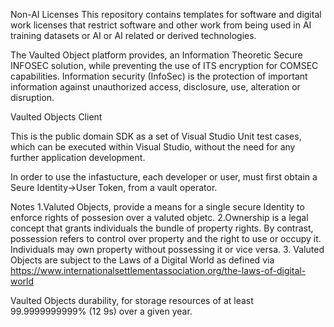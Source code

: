 Non-AI Licenses This repository contains templates for software and digital work licenses that restrict software and other work from being used in AI training datasets or AI or AI related or derived technologies.

The Vaulted Object platform provides, an Information Theoretic Secure INFOSEC solution, while preventing the use of ITS encryption for COMSEC capabilities.
Information security (InfoSec) is the protection of important information against unauthorized access, disclosure, use, alteration or disruption.


Vaulted Objects Client

This is the public domain SDK as a set of Visual Studio Unit test cases, which can be executed within Visual Studio, 
without the need for any further application development. 

In order to use the infastucture, each developer or user, must first obtain a Seure Identity->User Token, from a vault operator.

Notes
1.Valuted Objects, provide a means for a single secure Identity to enforce rights of possesion over a valuted objetc.
2.Ownership is a legal concept that grants individuals the bundle of property rights. By contrast, possession refers to control over property and the right to use or occupy it. 
Individuals may own property without possessing it or vice versa.
3. Valuted Objects are subject to the Laws of a Digital World as defined via https://www.internationalsettlementassociation.org/the-laws-of-digital-world

 Vaulted Objects durability, for storage resources of at least 99.9999999999% (12 9s) over a given year.
